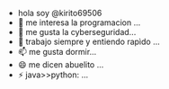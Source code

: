 - hola soy @kirito69506 
- 👀 me interesa la programacion ...
- 🌱 me gusta la cyberseguridad...
- 💞️ trabajo siempre y entiendo rapìdo ...
- 📫 me gusta dormir...
- 😄 me dicen abuelito ...
- ⚡ java>>python: ...

<!---
kirito69506/kirito69506 is a ✨ special ✨ repository because its `README.md` (this file) appears on your GitHub profile.
You can click the Preview link to take a look at your changes.
--->
